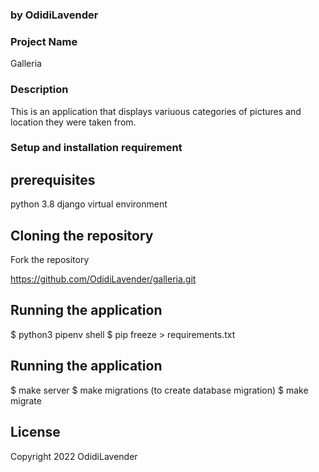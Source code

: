 ### by OdidiLavender
### Project Name
Galleria
### Description
This is an application that displays variuous categories of pictures and location they were taken from.

### Setup and installation requirement

## prerequisites
python 3.8
django 
virtual environment

## Cloning the repository
Fork the repository

https://github.com/OdidiLavender/galleria.git

## Running the application
$ python3 pipenv shell
$ pip freeze > requirements.txt

## Running the application
$ make server
$ make migrations (to create database migration)
$ make migrate

## License
Copyright 2022 OdidiLavender

